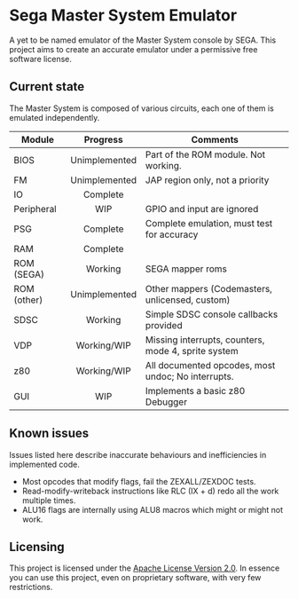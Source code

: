 # Sega Master System Emulator #

A yet to be named emulator of the Master System console by SEGA. This project
aims to create an accurate emulator under a permissive free software license.

## Current state ##

The Master System is composed of various circuits, each one of them is
emulated independently.

| Module        | Progress        | Comments                                            |
| ------------- |:---------------:| --------------------------------------------------- |
| BIOS          | Unimplemented   | Part of the ROM module. Not working.                |
| FM            | Unimplemented   | JAP region only, not a priority                     |
| IO            | Complete        |                                                     |
| Peripheral    | WIP             | GPIO and input are ignored                          |
| PSG           | Complete        | Complete emulation, must test for accuracy          |
| RAM           | Complete        |                                                     |
| ROM (SEGA)    | Working         | SEGA mapper roms                                    |
| ROM (other)   | Unimplemented   | Other mappers (Codemasters, unlicensed, custom)     |
| SDSC          | Working         | Simple SDSC console callbacks provided              |
| VDP           | Working/WIP     | Missing interrupts, counters, mode 4, sprite system |
| z80           | Working/WIP     | All documented opcodes, most undoc; No interrupts.  |
| GUI           | WIP             | Implements a basic z80 Debugger                     |

## Known issues ##

Issues listed here describe inaccurate behaviours and inefficiencies in implemented code.

- Most opcodes that modify flags, fail the ZEXALL/ZEXDOC tests.
- Read-modify-writeback instructions like RLC (IX + d) redo all the work multiple times.
- ALU16 flags are internally using ALU8 macros which might or might not work.

## Licensing ##

This project is licensed under the 
[Apache License Version 2.0](http://www.apache.org/licenses/LICENSE-2.0). In 
essence you can use this project, even on proprietary software, with very few
restrictions.
